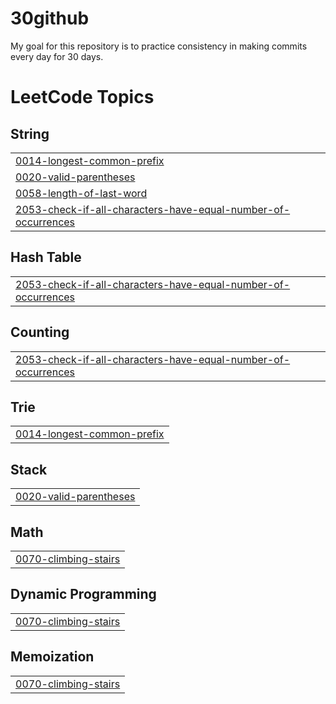 # 30github
My goal for this repository is to practice consistency in making commits every day for 30 days. 

<!---LeetCode Topics Start-->
# LeetCode Topics
## String
|  |
| ------- |
| [0014-longest-common-prefix](https://github.com/SiaKovy/30github/tree/master/0014-longest-common-prefix) |
| [0020-valid-parentheses](https://github.com/SiaKovy/30github/tree/master/0020-valid-parentheses) |
| [0058-length-of-last-word](https://github.com/SiaKovy/30github/tree/master/0058-length-of-last-word) |
| [2053-check-if-all-characters-have-equal-number-of-occurrences](https://github.com/SiaKovy/30github/tree/master/2053-check-if-all-characters-have-equal-number-of-occurrences) |
## Hash Table
|  |
| ------- |
| [2053-check-if-all-characters-have-equal-number-of-occurrences](https://github.com/SiaKovy/30github/tree/master/2053-check-if-all-characters-have-equal-number-of-occurrences) |
## Counting
|  |
| ------- |
| [2053-check-if-all-characters-have-equal-number-of-occurrences](https://github.com/SiaKovy/30github/tree/master/2053-check-if-all-characters-have-equal-number-of-occurrences) |
## Trie
|  |
| ------- |
| [0014-longest-common-prefix](https://github.com/SiaKovy/30github/tree/master/0014-longest-common-prefix) |
## Stack
|  |
| ------- |
| [0020-valid-parentheses](https://github.com/SiaKovy/30github/tree/master/0020-valid-parentheses) |
## Math
|  |
| ------- |
| [0070-climbing-stairs](https://github.com/SiaKovy/30github/tree/master/0070-climbing-stairs) |
## Dynamic Programming
|  |
| ------- |
| [0070-climbing-stairs](https://github.com/SiaKovy/30github/tree/master/0070-climbing-stairs) |
## Memoization
|  |
| ------- |
| [0070-climbing-stairs](https://github.com/SiaKovy/30github/tree/master/0070-climbing-stairs) |
<!---LeetCode Topics End-->